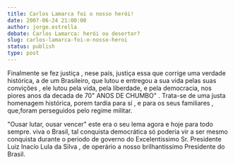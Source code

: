 ```yaml
---
title: Carlos Lamarca foi o nosso herói!
date: 2007-06-24 21:00:00
author: jorge.estrella
debate: Carlos Lamarca: herói ou desertor?
slug: carlos-lamarca-foi-o-nosso-heroi
status: publish 
type: post
---
```


Finalmente se fez justiça , nese país, justiça essa que corrige uma verdade histórica, a de um Brasileiro, que lutou e entregou a sua vida pelas suas convições , ele lutou pela vida, pela liberdade, e pela democracia, nos piores anos da decada de 70" ANOS DE CHUMBO" . Trata-se de uma justa homenagem histórica, porem tardia para sí , e para os seus familiares , que,foram perseguidos pelo regime militar.  

"Ousar lutar, ousar vencer" este era o seu lema agora e hoje para todo sempre. viva o Brasil, tal conquista democrática só poderia vir a ser mesmo conquista durante o periodo de governo do Excelentissimo Sr. Presidente Luiz Inacío Lula da Silva , de operário a nosso brilhantissímo Presidente do Brasil.
